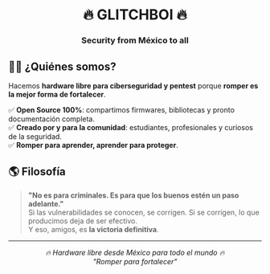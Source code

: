 <h1 align="center">🔥 GLITCHBOI 🔥</h1>
<h3 align="center">Security from México to all</h3>

## 🏴‍☠️ ¿Quiénes somos?
Hacemos **hardware libre para ciberseguridad y pentest** porque **romper es la mejor forma de fortalecer**.

✅ **Open Source 100%**: compartimos firmwares, bibliotecas y pronto documentación completa.  
✅ **Creado por y para la comunidad**: estudiantes, profesionales y curiosos de la seguridad.  
✅ **Romper para aprender, aprender para proteger**.

## 🌎 Filosofía
> **"No es para criminales. Es para que los buenos estén un paso adelante."**  
Si las vulnerabilidades se conocen, se corrigen. Si se corrigen, lo que producimos deja de ser efectivo.  
Y eso, amigos, es **la victoria definitiva**.
---

<p align="center">
  <i>🔥 Hardware libre desde México para todo el mundo 🔥</i><br>
  <i>"Romper para fortalecer"</i>
</p>
